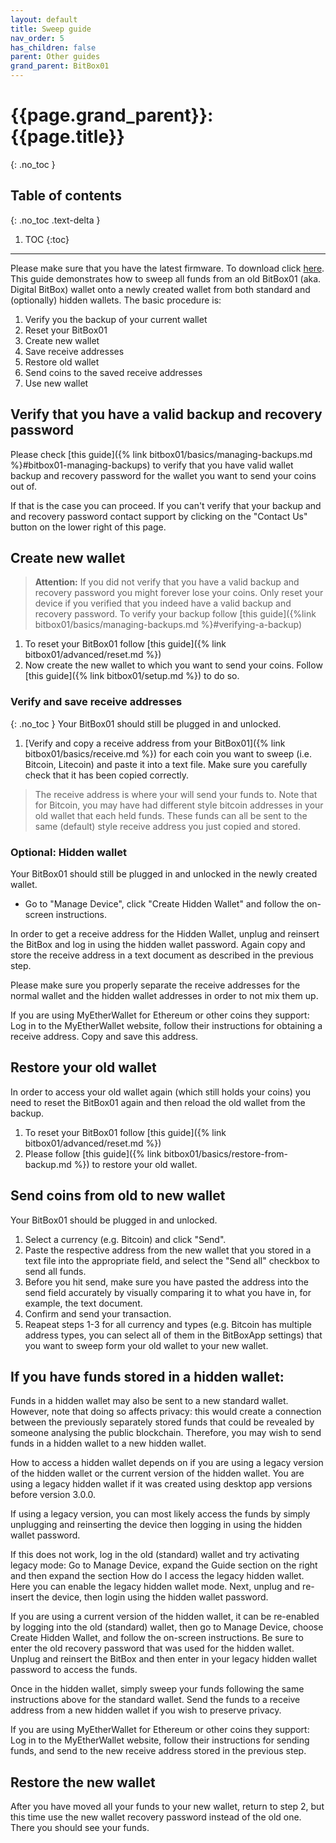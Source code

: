 ```yaml
---
layout: default
title: Sweep guide
nav_order: 5
has_children: false
parent: Other guides
grand_parent: BitBox01
---
```

# {{page.grand_parent}}: {{page.title}}
{: .no_toc }

## Table of contents
{: .no_toc .text-delta }

1. TOC
{:toc}

---

Please make sure that you have the latest firmware. To download click [here](https://shiftcrypto.ch/start/).
This guide demonstrates how to sweep all funds from an old BitBox01 (aka. Digital BitBox) wallet onto a newly created wallet from both standard and (optionally) hidden wallets. The basic procedure is:
1. Verify you the backup of your current wallet
2. Reset your BitBox01
3. Create new wallet
4. Save receive addresses
5. Restore old wallet
6. Send coins to the saved receive addresses
7. Use new wallet



## Verify that you have a valid backup and recovery password
Please check [this guide]({% link bitbox01/basics/managing-backups.md %}#bitbox01-managing-backups) to verify that you have valid wallet backup and recovery password for the wallet you want to send your coins out of.

If that is the case you can proceed.
If you can't verify that your backup and and recovery password contact support by clicking on the "Contact Us" button on the lower right of this page.

## Create new wallet
>**Attention:** If you did not verify that you have a valid backup and recovery password you might forever lose your coins. Only reset your device if you verified that you indeed have a valid backup and recovery password. To verify your backup follow [this guide]({%link bitbox01/basics/managing-backups.md %}#verifying-a-backup)


1. To reset your BitBox01 follow [this guide]({% link bitbox01/advanced/reset.md %})
2. Now create the new wallet to which you want to send your coins. Follow [this guide]({% link bitbox01/setup.md %}) to do so.


### Verify and save receive addresses
{: .no_toc }
Your BitBox01 should still be plugged in and unlocked.
1. [Verify and copy a receive address from your BitBox01]({% link bitbox01/basics/receive.md %}) for each coin you want to sweep (i.e. Bitcoin, Litecoin) and paste it into a text file. Make sure you carefully check that it has been copied correctly.
>The receive address is where your will send your funds to. Note that for Bitcoin, you may have had different style bitcoin addresses in your old wallet that each held funds. These funds can all be sent to the same (default) style receive address you just copied and stored.

### Optional: Hidden wallet
Your BitBox01 should still be plugged in and unlocked in the newly created wallet.
- Go to "Manage Device", click "Create Hidden Wallet" and follow the on-screen instructions.

In order to get a receive address for the Hidden Wallet, unplug and reinsert the BitBox and log in using the hidden wallet password. Again copy and store the receive address in a text document as described in the previous step.

Please make sure you properly separate the receive addresses for the normal wallet and the hidden wallet addresses in order to not mix them up.

If you are using MyEtherWallet for Ethereum or other coins they support: Log in to the MyEtherWallet website, follow their instructions for obtaining a receive address. Copy and save this address.



## Restore your old wallet
In order to access your old wallet again (which still holds your coins) you need to reset the BitBox01 again and then reload the old wallet from the backup.
1. To reset your BitBox01 follow [this guide]({% link bitbox01/advanced/reset.md %})
2. Please follow [this guide]({% link bitbox01/basics/restore-from-backup.md %}) to restore your old wallet.

## Send coins from old to new wallet
Your BitBox01 should be plugged in and unlocked.

1. Select a currency (e.g. Bitcoin) and click "Send".
2. Paste the respective address from the new wallet that you stored in a text file into the appropriate field, and select the "Send all" checkbox to send all funds.
3. Before you hit send, make sure you have pasted the address into the send field accurately by visually comparing it to what you have in, for example, the text document.
4. Confirm and send your transaction.
5. Reapeat steps 1-3 for all currency and types (e.g. Bitcoin has multiple address types, you can select all of them in the BitBoxApp settings) that you want to sweep form your old wallet to your new wallet.

## If you have funds stored in a hidden wallet:
Funds in a hidden wallet may also be sent to a new standard wallet. However, note that doing so affects privacy: this would create a connection between the previously separately stored funds that could be revealed by someone analysing the public blockchain. Therefore, you may wish to send funds in a hidden wallet to a new hidden wallet.

How to access a hidden wallet depends on if you are using a legacy version of the hidden wallet or the current version of the hidden wallet. You are using a legacy hidden wallet if it was created using desktop app versions before version 3.0.0.

If using a legacy version, you can most likely access the funds by simply unplugging and reinserting the device then logging in using the hidden wallet password.

If this does not work, log in the old (standard) wallet and try activating legacy mode: Go to Manage Device, expand the Guide section on the right and then expand the section How do I access the legacy hidden wallet. Here you can enable the legacy hidden wallet mode. Next, unplug and re-insert the device, then login using the hidden wallet password.

If you are using a current version of the hidden wallet, it can be re-enabled by logging into the old (standard) wallet, then go to Manage Device, choose Create Hidden Wallet, and follow the on-screen instructions. Be sure to enter the old recovery password that was used for the hidden wallet. Unplug and reinsert the BitBox and then enter in your legacy hidden wallet password to access the funds.

Once in the hidden wallet, simply sweep your funds following the same instructions above for the standard wallet. Send the funds to a receive address from a new hidden wallet if you wish to preserve privacy.

If you are using MyEtherWallet for Ethereum or other coins they support: Log in to the MyEtherWallet website, follow their instructions for sending funds, and send to the new receive address stored in the previous step.

## Restore the new wallet
After you have moved all your funds to your new wallet, return to step 2, but this time use the new wallet recovery password instead of the old one. There you should see your funds.
